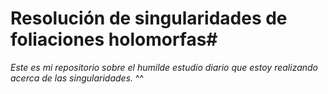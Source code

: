 # Resolución de singularidades de foliaciones holomorfas#
_Este es mi repositorio sobre el humilde estudio diario que estoy realizando acerca de las singularidades._ ^^
